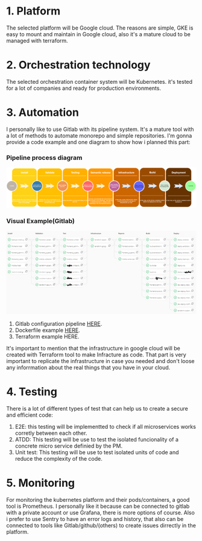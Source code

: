 # 1. Platform
The selected platform will be Google cloud. The reasons are simple, GKE is easy to mount and maintain in Google cloud, also it's a mature cloud to be managed with terraform.
# 2. Orchestration technology
The selected orchestration container system will be Kubernetes. it's tested for a lot of companies and  ready for production environments.
# 3. Automation
I personally like to use Gitlab with its pipeline system. It's a mature tool with a lot of methods to automate monorepo and simple repositories. I'm gonna provide a code example and one diagram to show how i planned this part: 
### Pipeline process diagram
![Alt Pipelines process](Pipelines.png?raw=true "Pipelines process")
### Visual Example(Gitlab)
![Alt Real example](Real_example.png?raw=true "Real example")
  1. Gitlab configuration pipeline [HERE](.gitlab-ci.yml).
  1. Dockerfile example [HERE](terraform.tf).
  1. Terraform example HERE.

It's important to mention that the infrastructure in google cloud will be created with Terraform tool to make Infracture as code. That part is very important to replicate the infrastructure in case you needed and don't loose any inforrmation about the real things that you have in your cloud. 

# 4. Testing
There is a lot of different types of test that can help us to create a secure and efficient code:
  1. E2E: this testing will be implementted to check if all microservices works corretly between each other.
  1. ATDD: This testing will be use to test the isolated funcionality of a concrete micro service definied by the PM.
  1. Unit test: This testing will be use to test isolated units of code and reduce the complexity of the code.

# 5. Monitoring
For monitoring the kubernetes platform and their pods/containers, a good tool is Prometheus. I personally like it because can be connected to gitlab with a private account or use Grafana, there is more options of course. Also i prefer to use Sentry to have an error logs and history, that also can be connected to tools like Gitlab/github/(others) to create issues dirrectly in the platform.

